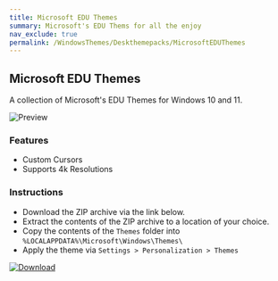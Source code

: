 ```yaml
---
title: Microsoft EDU Themes
summary: Microsoft's EDU Thems for all the enjoy
nav_exclude: true
permalink: /WindowsThemes/Deskthemepacks/MicrosoftEDUThemes
---
```


## Microsoft EDU Themes

A collection of Microsoft's EDU Themes for Windows 10 and 11.

![Preview](https://gitlab.com/the-back-room/deskthemepacks/sfw/edu-themes/-/raw/main/Extras/Preview.bmp)

### Features

- Custom Cursors
- Supports 4k Resolutions

### Instructions

- Download the ZIP archive via the link below.
- Extract the contents of the ZIP archive to a location of your choice.
- Copy the contents of the `Themes` folder into `%LOCALAPPDATA%\Microsoft\Windows\Themes\`
- Apply the theme via `Settings > Personalization > Themes`

[![Download](https://img.shields.io/badge/Download-black?style=plastic&logo=gitlab&logoColor=white&logoSize=auto&labelColor=red&color=black&cacheSeconds=3600)](https://gitlab.com/the-back-room/deskthemepacks/sfw/edu-themes/-/archive/main/edu-themes-main.zip)